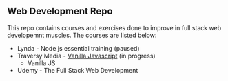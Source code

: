 ## Web Development Repo

This repo contains courses and exercises done to improve in full stack web developemnt muscles. The courses are listed below:

- Lynda - Node js essential training (paused)
- Traversy Media - [Vanilla Javascript](https://www.youtube.com/playlist?list=PLillGF-RfqbbnEGy3ROiLWk7JMCuSyQtX) (in progress)
	- Vanilla JS
- Udemy - The Full Stack Web Development
